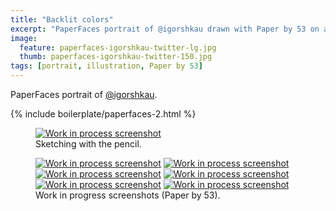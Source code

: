 ```yaml
---
title: "Backlit colors"
excerpt: "PaperFaces portrait of @igorshkau drawn with Paper by 53 on an iPad."
image: 
  feature: paperfaces-igorshkau-twitter-lg.jpg
  thumb: paperfaces-igorshkau-twitter-150.jpg
tags: [portrait, illustration, Paper by 53]
---
```


PaperFaces portrait of <a href="http://twitter.com/igorshkau">@igorshkau</a>.

{% include boilerplate/paperfaces-2.html %}

<figure>
  <a href="{{ site.url }}/assets/images/paperfaces-igorshkau-process-1-lg.jpg"><img src="{{ site.url }}/assets/images/paperfaces-igorshkau-process-1-750.jpg" alt="Work in process screenshot"></a>
  <figcaption>Sketching with the pencil.</figcaption>
</figure>

<figure class="half">
  <a href="{{ site.url }}/assets/images/paperfaces-igorshkau-process-2-lg.jpg"><img src="{{ site.url }}/assets/images/paperfaces-igorshkau-process-2-600.jpg" alt="Work in process screenshot"></a>
  <a href="{{ site.url }}/assets/images/paperfaces-igorshkau-process-3-lg.jpg"><img src="{{ site.url }}/assets/images/paperfaces-igorshkau-process-3-600.jpg" alt="Work in process screenshot"></a>
  <a href="{{ site.url }}/assets/images/paperfaces-igorshkau-process-4-lg.jpg"><img src="{{ site.url }}/assets/images/paperfaces-igorshkau-process-4-600.jpg" alt="Work in process screenshot"></a>
  <a href="{{ site.url }}/assets/images/paperfaces-igorshkau-process-5-lg.jpg"><img src="{{ site.url }}/assets/images/paperfaces-igorshkau-process-5-600.jpg" alt="Work in process screenshot"></a>
  <a href="{{ site.url }}/assets/images/paperfaces-igorshkau-process-6-lg.jpg"><img src="{{ site.url }}/assets/images/paperfaces-igorshkau-process-6-600.jpg" alt="Work in process screenshot"></a>
  <a href="{{ site.url }}/assets/images/paperfaces-igorshkau-process-7-lg.jpg"><img src="{{ site.url }}/assets/images/paperfaces-igorshkau-process-7-600.jpg" alt="Work in process screenshot"></a>
  <figcaption>Work in progress screenshots (Paper by 53).</figcaption>
</figure>
